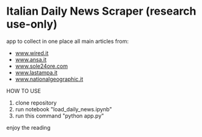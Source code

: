 # Italian Daily News Scraper (research use-only)
app to collect in one place all main articles from:
- www.wired.it
- www.ansa.it
- www.sole24ore.com
- www.lastampa.it
- www.nationalgeographic.it

HOW TO USE

1. clone repository
2. run notebook "load_daily_news.ipynb"
3. run this command "python app.py"

enjoy the reading

